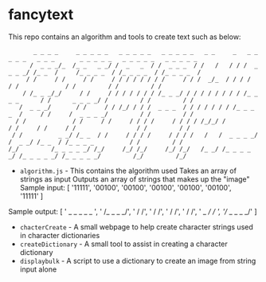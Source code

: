 # fancytext
This repo contains an algorithm and tools to create text such as below: 

           _ _ _ _     _ _ _ _ _   _ _ _ _ _   _ _ _ _ _   _ _     _   _ _ _ _ _   _ _ _       _ _ _ _ _   _ _ _ _ _   _ _ _ _ _    
          /  _ _ _/_  /_ _   _ _/ /  _   _  / /  _ _ _  / /   /   / / /  _ _ _ _/ /_ _  /     /_ _ _ _  / /_ _ _ _  / /_ _ _ _  /   
         / /     / /     / /     / / / / / / / /     / / /  _/_  / / / /             / /             / /         / /         / /    
        / /_ _ _/_/     / /     / / / / / / / /_ _ _/ / / / / / / / / /_ _ _ _      / /      _ _ _ _/ /         / /         / /     
       /  _ _ _/       / /     / / /_/ / / /  _ _ _  / / / / / / / /_ _ _ _  /     / /     /  _ _ _ _/         / /         / /      
      / /             / /     / /     / / / /     / / / / /_/_/ /         / /     / /     / /                 / /         / /       
     / /          _ _/ /_ _  / /     / / / /     / / / /   /   /  _ _ _ _/ /  _ _/ /_ _  / /_ _ _ _          / /         / /        
    /_/         /_ _ _ _ _/ /_/     /_/ /_/     /_/ /_/   /_ _/ /_ _ _ _ _/ /_ _ _ _ _/ /_ _ _ _ _/         /_/         /_/         

- `algorithm.js` - This contains the algorithm used 
Takes an array of strings as input 
Outputs an array of strings that makes up the "image"
Sample input: 
  [
  '11111',
  '00100',
  '00100',
  '00100',
  '00100',
  '00100',  
  '11111'
  ]

Sample output: 
    [
    '         _ _ _ _ _ ',
    '       /_ _   _ _/',
    '         / /',
    '        / /',
    '       / /',
    '      / /',
    '  _ _/ /_ _',
    '/_ _ _ _ _/'
    ]

- `chacterCreate` - A small webpage to help create character strings used in character dictionaries
- `createDictionary` - A small tool to assist in creating a character dictionary
- `displaybulk` - A script to use a dictionary to create an image from string input alone
